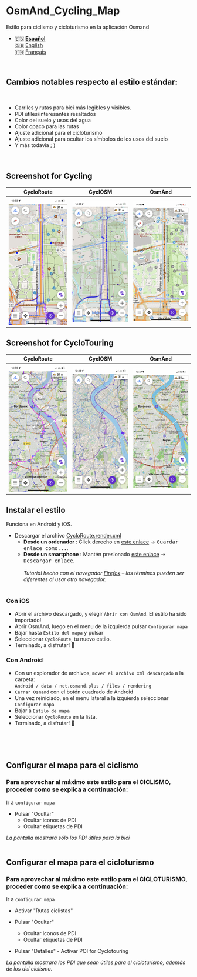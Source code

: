 # OsmAnd_Cycling_Map
Estilo para ciclismo y cicloturismo en la aplicación Osmand

- 🇪🇸 **[Español](README_ES.md)**<br>
🇬🇧 [English](README_EN.md)<br>
🇫🇷 [Français](README.md)

<br>

## Cambios notables respecto al estilo estándar:
<br>

- Carriles y rutas para bici más legibles y visibles.
- PDI útiles/interesantes resaltados
- Color del suelo y usos del agua
- Color opaco para las rutas
- Ajuste adicional para el cicloturismo
- Ajuste adicional para ocultar los símbolos de los usos del suelo
- Y más todavía ; ) 
<br><br><br>

## Screenshot for Cycling

| CycloRoute | CyclOSM | OsmAnd |
| :-------------: | :-------------: | :-------------: |
| <img src="Screenshots/CycloRoute_Cycling.gif" width="250" /> | <img src="Screenshots/CyclOSM_Cycling.gif" width="250" /> | <img src="Screenshots/OsmAnd_Cycling.gif" width="250" /> |

## Screenshot for CycloTouring

| CycloRoute | CyclOSM | OsmAnd |
| :-------------: | :-------------: | :-------------: |
| <img src="Screenshots/CycloRoute_Touring.gif" width="250" /> | <img src="Screenshots/CyclOSM_Touring.gif" width="250" /> | <img src="Screenshots/OsmAnd_Touring.gif" width="250" /> |

## Instalar el estilo
Funciona en Android y iOS.

- Descargar el archivo [CycloRoute.render.xml](https://raw.githubusercontent.com/Hades1503/OsmAnd_Cycling_Map/main/CycloRoute.render.xml)
  - **Desde un ordenador** : Click derecho en [este enlace](https://github.com/Hades1503/OsmAnd_Cycling_Map/raw/main/CycloRoute.render.xml) → <kbd><samp>Guardar enlace como...</samp></kbd>.
  - **Desde un smartphone** : Mantén presionado [este enlace](https://github.com/Hades1503/OsmAnd_Cycling_Map/raw/main/CycloRoute.render.xml) → <kbd><samp>Descargar enlace</samp></kbd>.<br>
    <br>
    *Tutorial hecho con el navegador <a href="https://www.mozilla.org/es-ES/firefox/new/">Firefox</a> – los términos pueden ser diferentes al usar otro navegador.*<br>
    <br>
### Con iOS
- Abrir el archivo descargado, y elegir `Abrir con OsmAnd`. El estilo ha sido importado!
- Abrir OsmAnd, luego en el menu de la izquierda pulsar `Configurar mapa`
- Bajar hasta `Estilo del mapa` y pulsar
- Seleccionar `CycloRoute`, tu nuevo estilo.
- Terminado, a disfrutar! 🎉
    <br>

### Con Android
- Con un explorador de archivos, `mover el archivo xml descargado` a la carpeta:<br>
`Android / data / net.osmand.plus / files / rendering`
- `Cerrar Osmand` con el botón cuadrado de Android
- Una vez reiniciado, en el menu lateral a la izquierda seleccionar `Configurar mapa`
- Bajar a `Estilo de mapa`
- Seleccionar `CycloRoute` en la lista.
- Terminado, a disfrutar! 🎉

<br><br><br>

## Configurar el mapa para el ciclismo


### Para aprovechar al máximo este estilo para el CICLISMO, proceder como se explica a continuación:

Ir a `configurar mapa`
- Pulsar "Ocultar"
     - Ocultar iconos de PDI
     - Ocultar etiquetas de PDI

*La pantalla mostrará sólo los PDI útiles para la bici*
<br><br>



## Configurar el mapa para el cicloturismo

### Para aprovechar al máximo este estilo para el CICLOTURISMO, proceder como se explica a continuación:

Ir a `configurar mapa`
- Activar "Rutas ciclistas"

- Pulsar "Ocultar"
     - Ocultar iconos de PDI
     - Ocultar etiquetas de PDI
- Pulsar "Detalles"
      - Activar POI for Cyclotouring

*La pantalla mostrará los PDI que sean útiles para el cicloturismo, además de los del ciclismo.*
